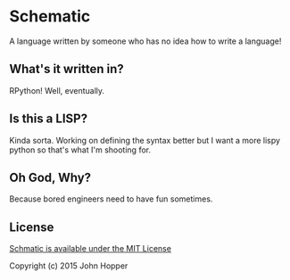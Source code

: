 # Schematic
A language written by someone who has no idea how to write a language!

## What's it written in?
RPython! Well, eventually.

## Is this a LISP?
Kinda sorta. Working on defining the syntax better but I want a more lispy
python so that's what I'm shooting for.

## Oh God, Why?
Because bored engineers need to have fun sometimes.

## License
[Schmatic is available under the MIT License](http://opensource.org/licenses/MIT)

Copyright (c) 2015 John Hopper
